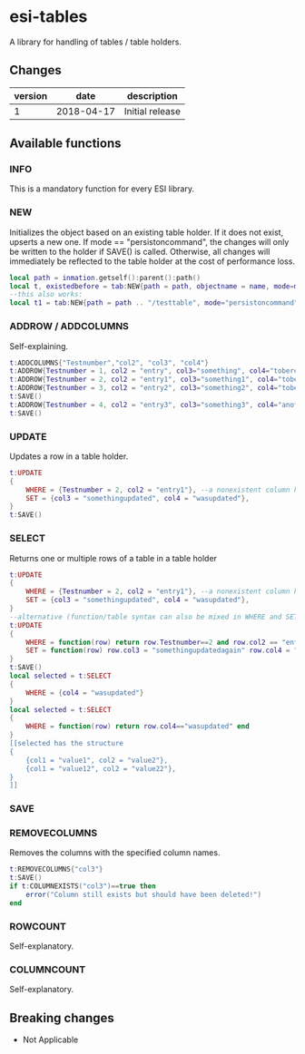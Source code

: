# esi-tables

A library for handling of tables / table holders.

## Changes

version | date | description
------- | ---- | -----------
1 | 2018-04-17 | Initial release

## Available functions

### INFO

This is a mandatory function for every ESI library.

### NEW

Initializes the object based on an existing table holder. If it does not exist, upserts a new one.
If mode == "persistoncommand", the changes will only be written to the holder if SAVE() is called.
Otherwise, all changes will immediately be reflected to the table holder at the cost of performance loss.

```lua
local path = inmation.getself():parent():path()
local t, existedbefore = tab:NEW{path = path, objectname = name, mode=mode}
--this also works:
local t1 = tab:NEW{path = path .. "/testtable", mode="persistoncommand"} 
```

### ADDROW / ADDCOLUMNS

Self-explaining.

```lua
t:ADDCOLUMNS{"Testnumber","col2", "col3", "col4"}
t:ADDROW{Testnumber = 1, col2 = "entry", col3="something", col4="toberemoved"}
t:ADDROW{Testnumber = 2, col2 = "entry1", col3="something1", col4="tobeupdated"}
t:ADDROW{Testnumber = 3, col2 = "entry2", col3="something2", col4="tobeselected"}
t:SAVE()
t:ADDROW{Testnumber = 4, col2 = "entry3", col3="something3", col4="anothertest"}
t:SAVE()
```

### UPDATE

Updates a row in a table holder.

```lua
t:UPDATE
{ 
    WHERE = {Testnumber = 2, col2 = "entry1"}, --a nonexistent column here will result in an error
    SET = {col3 = "somethingupdated", col4 = "wasupdated"}, 
}
t:SAVE()
```

### SELECT

Returns one or multiple rows of a table in a table holder

```lua
t:UPDATE
{ 
    WHERE = {Testnumber = 2, col2 = "entry1"}, --a nonexistent column here will result in an error
    SET = {col3 = "somethingupdated", col4 = "wasupdated"}, 
}
--alternative (function/table syntax can also be mixed in WHERE and SET)
t:UPDATE
{ 
    WHERE = function(row) return row.Testnumber==2 and row.col2 == "entry1" end,
    SET = function(row) row.col3 = "somethingupdatedagain" row.col4 = "wasupdatedagain" end, 
}
t:SAVE()
local selected = t:SELECT
{ 
    WHERE = {col4 = "wasupdated"} 
}
local selected = t:SELECT
{ 
    WHERE = function(row) return row.col4=="wasupdated" end 
}
[[selected has the structure
{
    {col1 = "value1", col2 = "value2"},
    {col1 = "value12", col2 = "value22"},
}
]]
```

### SAVE

### REMOVECOLUMNS

Removes the columns with the specified column names.

```lua
t:REMOVECOLUMNS{"col3"}
t:SAVE()
if t:COLUMNEXISTS("col3")==true then 
    error("Column still exists but should have been deleted!")
end
```

### ROWCOUNT

Self-explanatory.

### COLUMNCOUNT

Self-explanatory.

## Breaking changes

- Not Applicable